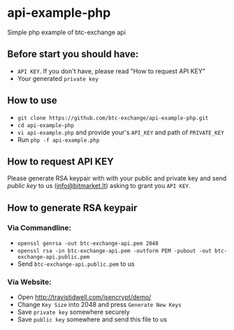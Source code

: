 # api-example-php
Simple php example of btc-exchange api

## Before start you should have:
* `API KEY`. If you don't have, please read "How to request API KEY"
* Your generated `private key`

## How to use
* `git clone https://github.com/btc-exchange/api-example-php.git`
* `cd api-example-php`
* `vi api-example.php` and provide your's `API_KEY` and path of `PRIVATE_KEY`
* Run `php -f api-example.php`

## How to request API KEY
Please generate RSA keypair with with your public and private key and send _public key_ to us (info@bitmarket.lt) asking to grant you `API KEY`. 

## How to generate RSA keypair
### Via Commandline: 
* `openssl genrsa -out btc-exchange-api.pem 2048`
* `openssl rsa -in btc-exchange-api.pem -outform PEM -pubout -out btc-exchange-api.public.pem`
* Send `btc-exchange-api.public.pem` to us

### Via Website:
* Open http://travistidwell.com/jsencrypt/demo/
* Change `Key Size` into 2048 and press `Generate New Keys`
* Save `private key` somewhere securely
* Save `public key` somewhere and send this file to us


